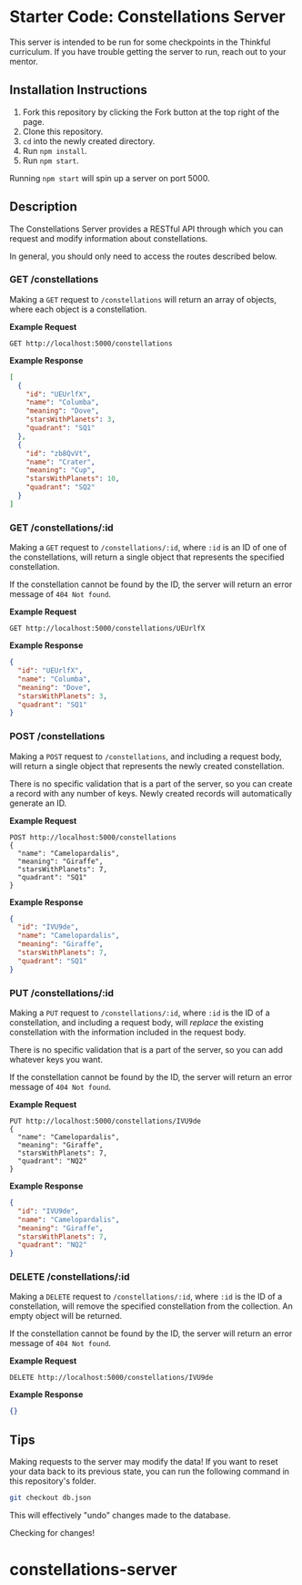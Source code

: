 # Starter Code: Constellations Server

This server is intended to be run for some checkpoints in the Thinkful curriculum. If you have trouble getting the server to run, reach out to your mentor.

## Installation Instructions

1. Fork this repository by clicking the Fork button at the top right of the page.
2. Clone this repository.
3. `cd` into the newly created directory.
4. Run `npm install`.
5. Run `npm start`.

Running `npm start` will spin up a server on port 5000.

## Description

The Constellations Server provides a RESTful API through which you can request and modify information about constellations.

In general, you should only need to access the routes described below.

### GET /constellations

Making a `GET` request to `/constellations` will return an array of objects, where each object is a constellation.

**Example Request**

```
GET http://localhost:5000/constellations
```

**Example Response**

```json
[
  {
    "id": "UEUrlfX",
    "name": "Columba",
    "meaning": "Dove",
    "starsWithPlanets": 3,
    "quadrant": "SQ1"
  },
  {
    "id": "zb8QvVt",
    "name": "Crater",
    "meaning": "Cup",
    "starsWithPlanets": 10,
    "quadrant": "SQ2"
  }
]
```

### GET /constellations/:id

Making a `GET` request to `/constellations/:id`, where `:id` is an ID of one of the constellations, will return a single object that represents the specified constellation.

If the constellation cannot be found by the ID, the server will return an error message of `404 Not found`.

**Example Request**

```
GET http://localhost:5000/constellations/UEUrlfX
```

**Example Response**

```json
{
  "id": "UEUrlfX",
  "name": "Columba",
  "meaning": "Dove",
  "starsWithPlanets": 3,
  "quadrant": "SQ1"
}
```

### POST /constellations

Making a `POST` request to `/constellations`, and including a request body, will return a single object that represents the newly created constellation.

There is no specific validation that is a part of the server, so you can create a record with any number of keys. Newly created records will automatically generate an ID.

**Example Request**

```
POST http://localhost:5000/constellations
{
  "name": "Camelopardalis",
  "meaning": "Giraffe",
  "starsWithPlanets": 7,
  "quadrant": "SQ1"
}
```

**Example Response**

```json
{
  "id": "IVU9de",
  "name": "Camelopardalis",
  "meaning": "Giraffe",
  "starsWithPlanets": 7,
  "quadrant": "SQ1"
}
```

### PUT /constellations/:id

Making a `PUT` request to `/constellations/:id`, where `:id` is the ID of a constellation, and including a request body, will _replace_ the existing constellation with the information included in the request body.

There is no specific validation that is a part of the server, so you can add whatever keys you want.

If the constellation cannot be found by the ID, the server will return an error message of `404 Not found`.

**Example Request**

```
PUT http://localhost:5000/constellations/IVU9de
{
  "name": "Camelopardalis",
  "meaning": "Giraffe",
  "starsWithPlanets": 7,
  "quadrant": "NQ2"
}
```

**Example Response**

```json
{
  "id": "IVU9de",
  "name": "Camelopardalis",
  "meaning": "Giraffe",
  "starsWithPlanets": 7,
  "quadrant": "NQ2"
}
```

### DELETE /constellations/:id

Making a `DELETE` request to `/constellations/:id`, where `:id` is the ID of a constellation, will remove the specified constellation from the collection. An empty object will be returned.

If the constellation cannot be found by the ID, the server will return an error message of `404 Not found`.

**Example Request**

```
DELETE http://localhost:5000/constellations/IVU9de
```

**Example Response**

```json
{}
```

## Tips

Making requests to the server may modify the data! If you want to reset your data back to its previous state, you can run the following command in this repository's folder.

```bash
git checkout db.json
```

This will effectively "undo" changes made to the database.

Checking for changes!
# constellations-server
